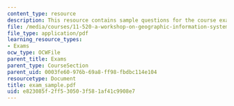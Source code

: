 ```yaml
---
content_type: resource
description: This resource contains sample questions for the course exam.
file: /media/courses/11-520-a-workshop-on-geographic-information-systems-fall-2005/e823085f2ff530503f581af41c9908e7_exam_sample.pdf
file_type: application/pdf
learning_resource_types:
- Exams
ocw_type: OCWFile
parent_title: Exams
parent_type: CourseSection
parent_uid: 0003fe60-976b-69a8-ff98-fbdbc114e104
resourcetype: Document
title: exam_sample.pdf
uid: e823085f-2ff5-3050-3f58-1af41c9908e7
---
```


